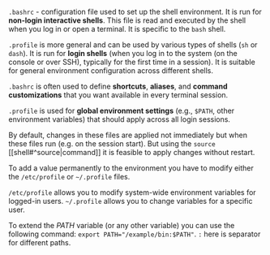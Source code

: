 `.bashrc` - configuration file used to set up the shell environment. It is run for **non-login interactive shells**. This file is read and executed by the shell when you log in or open a terminal. It is specific to the `bash` shell.

`.profile` is more general and can be used by various types of shells (`sh` or `dash`). It is run for **login shells** (when you log in to the system (on the console or over SSH), typically for the first time in a session). It is suitable for general environment configuration across different shells.

`.bashrc` is often used to define **shortcuts**, **aliases**, and **command customizations** that you want available in every terminal session.

`.profile` is used for **global environment settings** (e.g., `$PATH`, other environment variables) that should apply across all login sessions.

By default, changes in these files are applied not immediately but when these files run (e.g. on the session start). But using the `source` [[shell#^source|command]] it is feasible to apply changes without restart.

To add a value permanently to the environment you have to modify either the `/etc/profile` or `~/.profile` files.

`/etc/profile` allows you to modify system-wide environment variables for logged-in users.
`~/.profile` allows you to change variables for a specific user.

To extend the *PATH* variable (or any other variable) you can use the following command: `export PATH="/example/bin:$PATH"`. `:` here is separator for different paths.